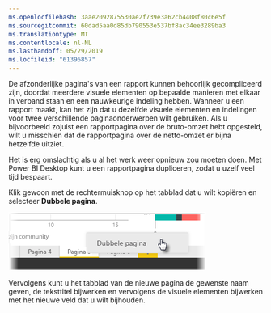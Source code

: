 ```yaml
---
ms.openlocfilehash: 3aae2092875530ae2f739e3a62cb4408f80c6e5f
ms.sourcegitcommit: 60dad5aa0d85db790553e537bf8ac34ee3289ba3
ms.translationtype: MT
ms.contentlocale: nl-NL
ms.lasthandoff: 05/29/2019
ms.locfileid: "61396857"
---
```

De afzonderlijke pagina's van een rapport kunnen behoorlijk gecompliceerd zijn, doordat meerdere visuele elementen op bepaalde manieren met elkaar in verband staan en een nauwkeurige indeling hebben. Wanneer u een rapport maakt, kan het zijn dat u dezelfde visuele elementen en indelingen voor twee verschillende paginaonderwerpen wilt gebruiken. Als u bijvoorbeeld zojuist een rapportpagina over de bruto-omzet hebt opgesteld, wilt u misschien dat de rapportpagina over de netto-omzet er bijna hetzelfde uitziet.

Het is erg omslachtig als u al het werk weer opnieuw zou moeten doen. Met Power BI Desktop kunt u een rapportpagina dupliceren, zodat u uzelf veel tijd bespaart.

Klik gewoon met de rechtermuisknop op het tabblad dat u wilt kopiëren en selecteer **Dubbele pagina**.

![](media/3-11b-duplicate-page/3-11b_1.png)

Vervolgens kunt u het tabblad van de nieuwe pagina de gewenste naam geven, de teksttitel bijwerken en vervolgens de visuele elementen bijwerken met het nieuwe veld dat u wilt bijhouden.

